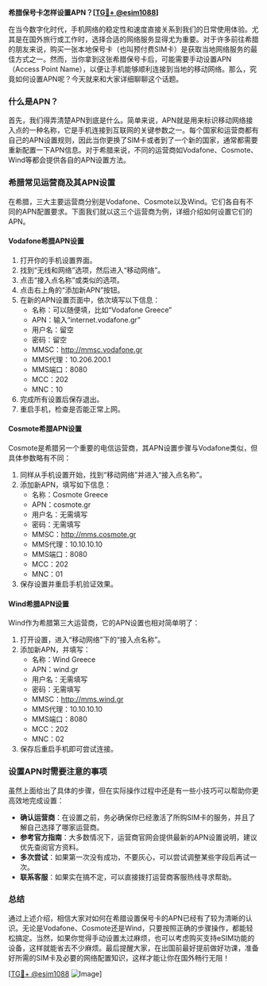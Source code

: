 **希腊保号卡怎样设置APN？[[TG💪+ @esim1088](https://t.me/s/esim1088)]**

在当今数字化时代，手机网络的稳定性和速度直接关系到我们的日常使用体验。尤其是在国外旅行或工作时，选择合适的网络服务显得尤为重要。对于许多前往希腊的朋友来说，购买一张本地保号卡（也叫预付费SIM卡）是获取当地网络服务的最佳方式之一。然而，当你拿到这张希腊保号卡后，可能需要手动设置APN（Access Point Name），以便让手机能够顺利连接到当地的移动网络。那么，究竟如何设置APN呢？今天就来和大家详细聊聊这个话题。

### 什么是APN？

首先，我们得弄清楚APN到底是什么。简单来说，APN就是用来标识移动网络接入点的一种名称，它是手机连接到互联网的关键参数之一。每个国家和运营商都有自己的APN设置规则，因此当你更换了SIM卡或者到了一个新的国家，通常都需要重新配置一下APN信息。对于希腊来说，不同的运营商如Vodafone、Cosmote、Wind等都会提供各自的APN设置方法。

### 希腊常见运营商及其APN设置

在希腊，三大主要运营商分别是Vodafone、Cosmote以及Wind。它们各自有不同的APN配置要求。下面我们就以这三个运营商为例，详细介绍如何设置它们的APN。

#### Vodafone希腊APN设置

1. 打开你的手机设置界面。
2. 找到“无线和网络”选项，然后进入“移动网络”。
3. 点击“接入点名称”或类似的选项。
4. 点击右上角的“添加新APN”按钮。
5. 在新的APN设置页面中，依次填写以下信息：
   - 名称：可以随便填，比如“Vodafone Greece”
   - APN：输入“internet.vodafone.gr”
   - 用户名：留空
   - 密码：留空
   - MMSC：http://mmsc.vodafone.gr
   - MMS代理：10.206.200.1
   - MMS端口：8080
   - MCC：202
   - MNC：10
6. 完成所有设置后保存退出。
7. 重启手机，检查是否能正常上网。

#### Cosmote希腊APN设置

Cosmote是希腊另一个重要的电信运营商，其APN设置步骤与Vodafone类似，但具体参数略有不同：

1. 同样从手机设置开始，找到“移动网络”并进入“接入点名称”。
2. 添加新APN，填写如下信息：
   - 名称：Cosmote Greece
   - APN：cosmote.gr
   - 用户名：无需填写
   - 密码：无需填写
   - MMSC：http://mms.cosmote.gr
   - MMS代理：10.10.10.10
   - MMS端口：8080
   - MCC：202
   - MNC：01
3. 保存设置并重启手机验证效果。

#### Wind希腊APN设置

Wind作为希腊第三大运营商，它的APN设置也相对简单明了：

1. 打开设置，进入“移动网络”下的“接入点名称”。
2. 添加新APN，并填写：
   - 名称：Wind Greece
   - APN：wind.gr
   - 用户名：无需填写
   - 密码：无需填写
   - MMSC：http://mms.wind.gr
   - MMS代理：10.10.10.10
   - MMS端口：8080
   - MCC：202
   - MNC：02
4. 保存后重启手机即可尝试连接。

### 设置APN时需要注意的事项

虽然上面给出了具体的步骤，但在实际操作过程中还是有一些小技巧可以帮助你更高效地完成设置：

- **确认运营商**：在设置之前，务必确保你已经激活了所购SIM卡的服务，并且了解自己选择了哪家运营商。
- **参考官方指南**：大多数情况下，运营商官网会提供最新的APN设置说明，建议优先查阅官方资料。
- **多次尝试**：如果第一次没有成功，不要灰心，可以尝试调整某些字段后再试一次。
- **联系客服**：如果实在搞不定，可以直接拨打运营商客服热线寻求帮助。

### 总结

通过上述介绍，相信大家对如何在希腊设置保号卡的APN已经有了较为清晰的认识。无论是Vodafone、Cosmote还是Wind，只要按照正确的步骤操作，都能轻松搞定。当然，如果你觉得手动设置太过麻烦，也可以考虑购买支持eSIM功能的设备，这样就能省去不少麻烦。最后提醒大家，在出国前最好提前做好功课，准备好所需的SIM卡及必要的网络配置知识，这样才能让你在国外畅行无阻！

[[TG💪+ @esim1088](https://t.me/s/esim1088) ![Image](https://i.postimg.cc/4NQfJmqS/Snipaste-2025-05-13-00-14-12.png)]